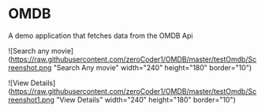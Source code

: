 # OMDB

A demo application that fetches data from the OMDB Api

![Search any movie](https://raw.githubusercontent.com/zeroCoder1/OMDB/master/testOmdb/Screenshot.png "Search Any movie" width="240" height="180" border="10")


![View Details](https://raw.githubusercontent.com/zeroCoder1/OMDB/master/testOmdb/Screenshot1.png "View Details" width="240" height="180" border="10")
